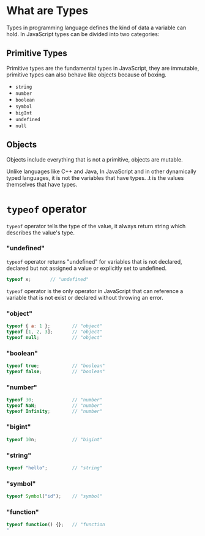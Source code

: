 # What are Types

Types in programming language defines the kind of data a variable can hold. In JavaScript types can be divided into two categories:

## Primitive Types

Primitive types are the fundamental types in JavaScript, they are immutable, primitive types can also behave like objects because of boxing.

- `string`
- `number`
- `boolean`
- `symbol`
- `bigInt`
- `undefined`
- `null`

## Objects

Objects include everything that is not a primitive, objects are mutable.

Unlike languages like C++ and Java, In JavaScript and in other dynamically typed languages, it is not the variables that have types. .t is the values themselves that have types.

# `typeof` operator

`typeof` operator tells the type of the value, it always return string which describes the value's type.

### "undefined"

`typeof` operator returns "undefined" for variables that is not declared, declared but not assigned a value or explicitly set to undefined.

<!-- prettier-ignore -->
```js
typeof x;       // "undefined"
```

`typeof` operator is the only operator in JavaScript that can reference a variable that is not exist or declared without throwing an error.

### "object"

<!-- prettier-ignore -->
```js
typeof { a: 1 };        // "object"
typeof [1, 2, 3];       // "object"
typeof null;            // "object"
```

### "boolean"

<!-- prettier-ignore -->
```js
typeof true;            // "boolean"
typeof false;           // "boolean"
```

### "number"

<!-- prettier-ignore -->
```js
typeof 30;              // "number"
typeof NaN;             // "number"
typeof Infinity;        // "number"
```

### "bigint"

<!-- prettier-ignore -->
```js
typeof 10n;             // "bigint"
```

### "string"

<!-- prettier-ignore -->
```js
typeof "hello";         // "string"
```

### "symbol"

<!-- prettier-ignore -->
```js
typeof Symbol("id");    // "symbol"
```

### "function"

<!-- prettier-ignore -->
```js
typeof function() {};   // "function
"
```
